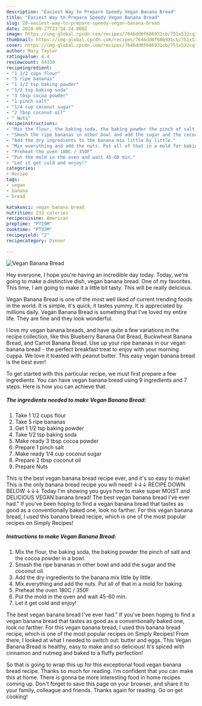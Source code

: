 ```yaml
---
description: "Easiest Way to Prepare Speedy Vegan Banana Bread"
title: "Easiest Way to Prepare Speedy Vegan Banana Bread"
slug: 28-easiest-way-to-prepare-speedy-vegan-banana-bread
date: 2020-09-27T23:54:24.860Z
image: https://img-global.cpcdn.com/recipes/7646dd0f686931cb/751x532cq70/vegan-banana-bread-recipe-main-photo.jpg
thumbnail: https://img-global.cpcdn.com/recipes/7646dd0f686931cb/751x532cq70/vegan-banana-bread-recipe-main-photo.jpg
cover: https://img-global.cpcdn.com/recipes/7646dd0f686931cb/751x532cq70/vegan-banana-bread-recipe-main-photo.jpg
author: Mary Taylor
ratingvalue: 4.4
reviewcount: 44330
recipeingredient:
- "1 1/2 cups flour"
- "5 ripe bananas"
- "1 1/2 tsp baking powder"
- "1/2 tsp baking soda"
- "3 tbsp cocoa powder"
- "1 pinch salt"
- "1/4 cup coconut sugar"
- "2 tbsp coconut oil"
- " Nuts"
recipeinstructions:
- "Mix the flour, the baking soda, the baking powder the pinch of salt and the cocoa powder in a bowl."
- "Smash the ripe bananas in other bowl and add the sugar and the coconut oil."
- "Add the dry ingredients to the banana mix little by little."
- "Mix everything and add the nuts. Put all of that in a mold for baking."
- "Preheat the oven 180C / 350F"
- "Put the mold in the oven and wait 45-60 min."
- "Let it get cold and enjoy!"
categories:
- Recipe
tags:
- vegan
- banana
- bread

katakunci: vegan banana bread 
nutrition: 233 calories
recipecuisine: American
preptime: "PT19M"
cooktime: "PT33M"
recipeyield: "2"
recipecategory: Dinner

---
```



![Vegan Banana Bread](https://img-global.cpcdn.com/recipes/7646dd0f686931cb/751x532cq70/vegan-banana-bread-recipe-main-photo.jpg)

Hey everyone, I hope you're having an incredible day today. Today, we're going to make a distinctive dish, vegan banana bread. One of my favorites. This time, I am going to make it a little bit tasty. This will be really delicious.

Vegan Banana Bread is one of the most well liked of current trending foods in the world. It is simple, it's quick, it tastes yummy. It is appreciated by millions daily. Vegan Banana Bread is something that I've loved my entire life. They are fine and they look wonderful.

I love my vegan banana breads, and have quite a few variations in the recipe collection, like this Blueberry Banana Oat Bread, Buckwheat Banana Bread, and Carrot Banana Bread. Use up your ripe bananas in our vegan banana bread - the perfect breakfast treat to enjoy with your morning cuppa. We love it toasted with peanut butter. This easy vegan banana bread is the best ever!


To get started with this particular recipe, we must first prepare a few ingredients. You can have vegan banana bread using 9 ingredients and 7 steps. Here is how you can achieve that.

<!--inarticleads1-->

##### The ingredients needed to make Vegan Banana Bread:

1. Take 1 1/2 cups flour
1. Take 5 ripe bananas
1. Get 1 1/2 tsp baking powder
1. Take 1/2 tsp baking soda
1. Make ready 3 tbsp cocoa powder
1. Prepare 1 pinch salt
1. Make ready 1/4 cup coconut sugar
1. Prepare 2 tbsp coconut oil
1. Prepare  Nuts


This is the best vegan banana bread recipe ever, and it&#39;s so easy to make! This is the only banana bread recipe you will need! ↓↓↓ RECIPE DOWN BELOW ↓↓↓ Today I&#39;m showing you guys how to make super MOIST and DELICIOUS VEGAN banana bread! The best vegan banana bread I&#39;ve ever had.&#34; If you&#39;ve been hoping to find a vegan banana bread that tastes as good as a conventionally baked one, look no farther. For this vegan banana bread, I used this banana bread recipe, which is one of the most popular recipes on Simply Recipes! 

<!--inarticleads2-->

##### Instructions to make Vegan Banana Bread:

1. Mix the flour, the baking soda, the baking powder the pinch of salt and the cocoa powder in a bowl.
1. Smash the ripe bananas in other bowl and add the sugar and the coconut oil.
1. Add the dry ingredients to the banana mix little by little.
1. Mix everything and add the nuts. Put all of that in a mold for baking.
1. Preheat the oven 180C / 350F
1. Put the mold in the oven and wait 45-60 min.
1. Let it get cold and enjoy!


The best vegan banana bread I&#39;ve ever had.&#34; If you&#39;ve been hoping to find a vegan banana bread that tastes as good as a conventionally baked one, look no farther. For this vegan banana bread, I used this banana bread recipe, which is one of the most popular recipes on Simply Recipes! From there, I looked at what I needed to switch out: butter and eggs. This Vegan Banana Bread is healthy, easy to make and so delicious! It&#39;s spiced with cinnamon and nutmeg and baked to a fluffy perfection! 

So that is going to wrap this up for this exceptional food vegan banana bread recipe. Thanks so much for reading. I'm confident that you can make this at home. There is gonna be more interesting food in home recipes coming up. Don't forget to save this page on your browser, and share it to your family, colleague and friends. Thanks again for reading. Go on get cooking!
